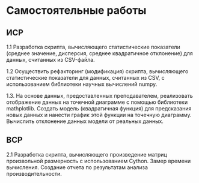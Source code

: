# Самостоятельные работы

## ИСР

1.1 Разработка скрипта, вычисляющего статистические показатели (среднее
значение, дисперсия, среднее квадратичное отклонение) для данных,
считанных из CSV-файла.

1.2 Осуществить рефакторинг (модификация) скрипта, вычисляющего
статистические показатели для данных, считанных из CSV, с использованием
библиотеки научных вычислений numpy.

1.3. На основе данных, предоставленных преподавателем, реализовать
отображение данных на точечной диаграмме с помощью библиотеки
mathplotlib. Создать модель (квадратичная функция) для предсказания новых
данных и нанести график этой функции на точечную диаграмму. Вычислить
отклонение данных модели от реальных данных.

## ВСР

2.1 Разработка скрипта, вычисляющего произведение матриц произвольной
размерность с использованием Cython. Замер времени вычисления. Создание
отчета по результатам анализа производительности.
